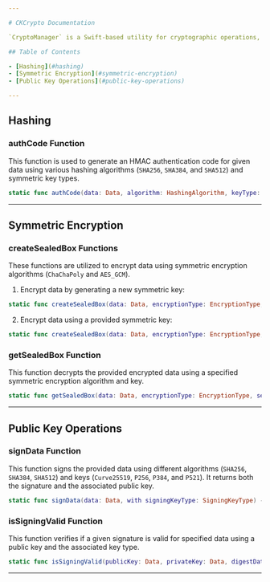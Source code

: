 ```yaml
---

# CKCrypto Documentation

`CryptoManager` is a Swift-based utility for cryptographic operations, including hashing, symmetric encryption, and signing data with various algorithms.

## Table of Contents

- [Hashing](#hashing)
- [Symmetric Encryption](#symmetric-encryption)
- [Public Key Operations](#public-key-operations)

---
```


## Hashing

### authCode Function

This function is used to generate an HMAC authentication code for given data using various hashing algorithms (`SHA256`, `SHA384`, and `SHA512`) and symmetric key types.

```swift
static func authCode(data: Data, algorithm: HashingAlgorithm, keyType: SymmetricKeyType) -> (data: Data, secretKey: SymmetricKey)
```

---

## Symmetric Encryption

### createSealedBox Functions

These functions are utilized to encrypt data using symmetric encryption algorithms (`ChaChaPoly` and `AES_GCM`). 

1. Encrypt data by generating a new symmetric key:

```swift
static func createSealedBox(data: Data, encryptionType: EncryptionType, keyType: SymmetricKeyType) -> (data: Data, secretKey: SymmetricKey)?
```

2. Encrypt data using a provided symmetric key:

```swift
static func createSealedBox(data: Data, encryptionType: EncryptionType, symmetricKey: SymmetricKey) -> (data: Data, secretKey: SymmetricKey)?
```

### getSealedBox Function

This function decrypts the provided encrypted data using a specified symmetric encryption algorithm and key.

```swift
static func getSealedBox(data: Data, encryptionType: EncryptionType, secretKey: SymmetricKey) -> Data?
```

---

## Public Key Operations

### signData Function

This function signs the provided data using different algorithms (`SHA256`, `SHA384`, `SHA512`) and keys (`Curve25519`, `P256`, `P384`, and `P521`). It returns both the signature and the associated public key.

```swift
static func signData(data: Data, with signingKeyType: SigningKeyType) -> (privateKey: Data?, publicKey: Data)
```

### isSigningValid Function

This function verifies if a given signature is valid for specified data using a public key and the associated key type.

```swift
static func isSigningValid(publicKey: Data, privateKey: Data, digestData: Data, signingKeyType: SigningKeyType) -> Bool
```

---
